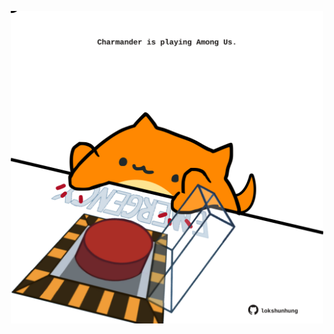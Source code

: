 <!-- built at 07/04/2021, 09:07:41 UTC -->
<p align="center">
  <img width="500" height="500" src="./ReadmeImage.svg">
</p>
